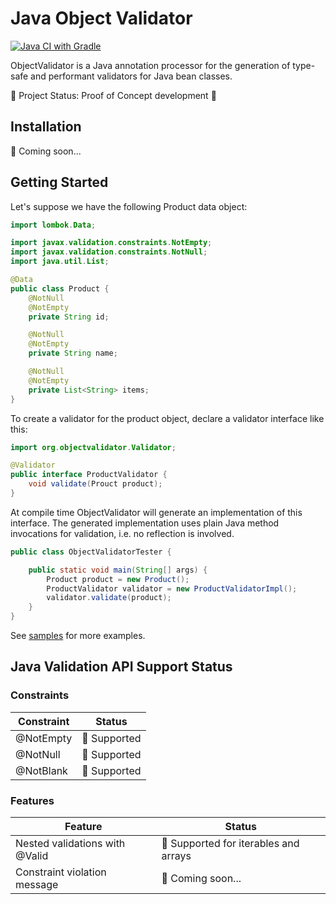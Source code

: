 # Java Object Validator

[![Java CI with Gradle](https://github.com/zatsepinvl/objectvalidator/actions/workflows/gradle.yml/badge.svg?branch=main)](https://github.com/zatsepinvl/objectvalidator/actions/workflows/gradle.yml)

ObjectValidator is a Java annotation processor for the generation of type-safe and performant validators for Java bean
classes.

:rocket: Project Status: Proof of Concept development :rocket:

## Installation

:runner: Coming soon...

## Getting Started

Let's suppose we have the following Product data object:

```java
import lombok.Data;

import javax.validation.constraints.NotEmpty;
import javax.validation.constraints.NotNull;
import java.util.List;

@Data
public class Product {
    @NotNull
    @NotEmpty
    private String id;

    @NotNull
    @NotEmpty
    private String name;

    @NotNull
    @NotEmpty
    private List<String> items;
}
```

To create a validator for the product object, declare a validator interface like this:

```java
import org.objectvalidator.Validator;

@Validator
public interface ProductValidator {
    void validate(Prouct product);
}
```

At compile time ObjectValidator will generate an implementation of this interface. The generated implementation uses
plain Java method invocations for validation, i.e. no reflection is involved.

```java
public class ObjectValidatorTester {

    public static void main(String[] args) {
        Product product = new Product();
        ProductValidator validator = new ProductValidatorImpl();
        validator.validate(product);
    }
}
```

See [samples](./samples) for more examples.

## Java Validation API Support Status

### Constraints

|    Constraint     |     Status     |
|-------------------|-----------------------|
|@NotEmpty          | :beer: Supported             |
|@NotNull           | :beer: Supported             |
|@NotBlank          | :beer: Supported             |

### Features

|    Feature     |    Status     |
|----------------|-----------------------|
|Nested validations with @Valid          | :beer: Supported for iterables and arrays           |
|Constraint violation message | :runner: Coming soon...|